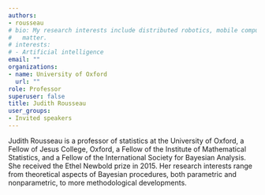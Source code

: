```yaml
---
authors:
- rousseau
# bio: My research interests include distributed robotics, mobile computing and programmable
#   matter.
# interests:
# - Artificial intelligence
email: ""
organizations:
- name: University of Oxford
  url: ""
role: Professor
superuser: false
title: Judith Rousseau
user_groups:
- Invited speakers
---
```


 Judith Rousseau is a professor of statistics at the University of Oxford, a Fellow of Jesus College, Oxford, a Fellow of the Institute of Mathematical Statistics, and a Fellow of the International Society for Bayesian Analysis. She received the Ethel Newbold prize in 2015.
Her research interests range from theoretical aspects of Bayesian procedures, both parametric and nonparametric, to more methodological developments.
